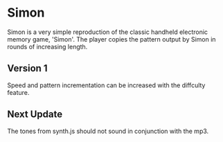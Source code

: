 # Simon

Simon is a very simple reproduction of the classic handheld electronic memory game, 'Simon'. The player copies the pattern output by Simon in rounds of increasing length. 

## Version 1

Speed and pattern incrementation can be increased with the diffculty feature.


## Next Update

The tones from synth.js should not sound in conjunction with the mp3.


	

	 
 
